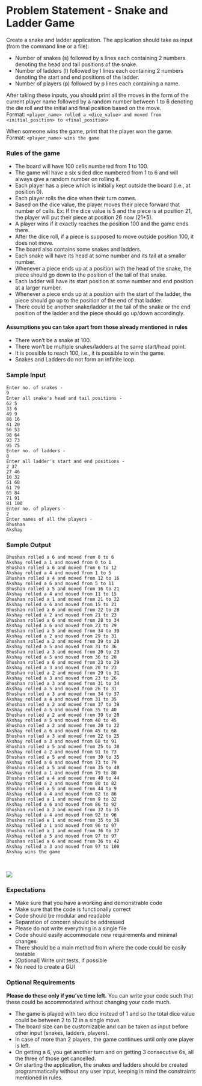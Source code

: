 
# Problem Statement - Snake and Ladder Game

Create a snake and ladder application. The application should take as input (from the command line or a file):

-   Number of snakes (s) followed by s lines each containing 2 numbers denoting the head and tail positions of the snake.
-   Number of ladders (l) followed by l lines each containing 2 numbers denoting the start and end positions of the ladder.
-   Number of players (p) followed by p lines each containing a name.

After taking these inputs, you should print all the moves in the form of the current player name followed by a random number between 1 to 6 denoting the die roll and the initial and final position based on the move.  
Format:  `<player_name> rolled a <dice_value> and moved from <initial_position> to <final_position>`

When someone wins the game, print that the player won the game.  
Format:  `<player_name> wins the game`

### Rules of the game

-   The board will have 100 cells numbered from 1 to 100.
-   The game will have a six sided dice numbered from 1 to 6 and will always give a random number on rolling it.
-   Each player has a piece which is initially kept outside the board (i.e., at position 0).
-   Each player rolls the dice when their turn comes.
-   Based on the dice value, the player moves their piece forward that number of cells. Ex: If the dice value is 5 and the piece is at position 21, the player will put their piece at position 26 now (21+5).
-   A player wins if it exactly reaches the position 100 and the game ends there.
-   After the dice roll, if a piece is supposed to move outside position 100, it does not move.
-   The board also contains some snakes and ladders.
-   Each snake will have its head at some number and its tail at a smaller number.
-   Whenever a piece ends up at a position with the head of the snake, the piece should go down to the position of the tail of that snake.
-   Each ladder will have its start position at some number and end position at a larger number.
-   Whenever a piece ends up at a position with the start of the ladder, the piece should go up to the position of the end of that ladder.
-   There could be another snake/ladder at the tail of the snake or the end position of the ladder and the piece should go up/down accordingly.

#### Assumptions you can take apart from those already mentioned in rules

-   There won’t be a snake at 100.
-   There won’t be multiple snakes/ladders at the same start/head point.
-   It is possible to reach 100, i.e., it is possible to win the game.
-   Snakes and Ladders do not form an infinite loop.

### Sample Input

```
Enter no. of snakes - 
9
Enter all snake's head and tail positions - 
62 5
33 6
49 9
88 16
41 20
56 53
98 64
93 73
95 75
Enter no. of ladders - 
8
Enter all ladder's start and end positions - 
2 37
27 46
10 32
51 68
61 79
65 84
71 91
81 100
Enter no. of players - 
2
Enter names of all the players - 
Bhushan
Akshay
```

### Sample Output

```
Bhushan rolled a 6 and moved from 0 to 6
Akshay rolled a 1 and moved from 0 to 1
Bhushan rolled a 6 and moved from 6 to 12
Akshay rolled a 4 and moved from 1 to 5
Bhushan rolled a 4 and moved from 12 to 16
Akshay rolled a 6 and moved from 5 to 11
Bhushan rolled a 5 and moved from 16 to 21
Akshay rolled a 4 and moved from 11 to 15
Bhushan rolled a 1 and moved from 21 to 22
Akshay rolled a 6 and moved from 15 to 21
Bhushan rolled a 6 and moved from 22 to 28
Akshay rolled a 2 and moved from 21 to 23
Bhushan rolled a 6 and moved from 28 to 34
Akshay rolled a 6 and moved from 23 to 29
Bhushan rolled a 5 and moved from 34 to 39
Akshay rolled a 2 and moved from 29 to 31
Bhushan rolled a 2 and moved from 39 to 20
Akshay rolled a 5 and moved from 31 to 36
Bhushan rolled a 3 and moved from 20 to 23
Akshay rolled a 5 and moved from 36 to 20
Bhushan rolled a 6 and moved from 23 to 29
Akshay rolled a 3 and moved from 20 to 23
Bhushan rolled a 2 and moved from 29 to 31
Akshay rolled a 3 and moved from 23 to 26
Bhushan rolled a 3 and moved from 31 to 34
Akshay rolled a 5 and moved from 26 to 31
Bhushan rolled a 3 and moved from 34 to 37
Akshay rolled a 4 and moved from 31 to 35
Bhushan rolled a 2 and moved from 37 to 39
Akshay rolled a 5 and moved from 35 to 40
Bhushan rolled a 2 and moved from 39 to 20
Akshay rolled a 5 and moved from 40 to 45
Bhushan rolled a 2 and moved from 20 to 22
Akshay rolled a 6 and moved from 45 to 68
Bhushan rolled a 3 and moved from 22 to 25
Akshay rolled a 3 and moved from 68 to 91
Bhushan rolled a 5 and moved from 25 to 30
Akshay rolled a 2 and moved from 91 to 73
Bhushan rolled a 5 and moved from 30 to 35
Akshay rolled a 6 and moved from 73 to 79
Bhushan rolled a 5 and moved from 35 to 40
Akshay rolled a 1 and moved from 79 to 80
Bhushan rolled a 4 and moved from 40 to 44
Akshay rolled a 2 and moved from 80 to 82
Bhushan rolled a 5 and moved from 44 to 9
Akshay rolled a 4 and moved from 82 to 86
Bhushan rolled a 1 and moved from 9 to 32
Akshay rolled a 6 and moved from 86 to 92
Bhushan rolled a 3 and moved from 32 to 35
Akshay rolled a 4 and moved from 92 to 96
Bhushan rolled a 1 and moved from 35 to 36
Akshay rolled a 1 and moved from 96 to 97
Bhushan rolled a 1 and moved from 36 to 37
Akshay rolled a 5 and moved from 97 to 97
Bhushan rolled a 6 and moved from 36 to 42
Akshay rolled a 3 and moved from 97 to 100
Akshay wins the game
```
<br>

![](https://wat-images.s3.ap-south-1.amazonaws.com/images/machine-coding/snake-and-ladder/snl.gif)

### Expectations

-   Make sure that you have a working and demonstrable code
-   Make sure that the code is functionally correct
-   Code should be modular and readable
-   Separation of concern should be addressed
-   Please do not write everything in a single file
-   Code should easily accommodate new requirements and minimal changes
-   There should be a main method from where the code could be easily testable
-   [Optional] Write unit tests, if possible
-   No need to create a GUI

### Optional Requirements

**Please do these only if you’ve time left.**  You can write your code such that these could be accommodated without changing your code much.

-   The game is played with two dice instead of 1 and so the total dice value could be between 2 to 12 in a single move.
-   The board size can be customizable and can be taken as input before other input (snakes, ladders, players).
-   In case of more than 2 players, the game continues until only one player is left.
-   On getting a 6, you get another turn and on getting 3 consecutive 6s, all the three of those get cancelled.
-   On starting the application, the snakes and ladders should be created programmatically without any user input, keeping in mind the constraints mentioned in rules.